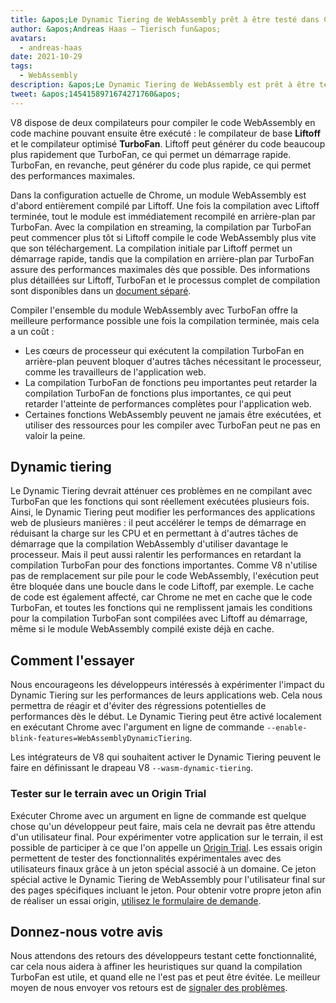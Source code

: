 ```yaml
---
title: &apos;Le Dynamic Tiering de WebAssembly prêt à être testé dans Chrome 96&apos;
author: &apos;Andreas Haas — Tierisch fun&apos;
avatars:
  - andreas-haas
date: 2021-10-29
tags:
  - WebAssembly
description: &apos;Le Dynamic Tiering de WebAssembly est prêt à être testé dans V8 v9.6 et Chrome 96, soit via un argument en ligne de commande, soit via un essai origin&apos;
tweet: &apos;1454158971674271760&apos;
---
```


V8 dispose de deux compilateurs pour compiler le code WebAssembly en code machine pouvant ensuite être exécuté : le compilateur de base __Liftoff__ et le compilateur optimisé __TurboFan__. Liftoff peut générer du code beaucoup plus rapidement que TurboFan, ce qui permet un démarrage rapide. TurboFan, en revanche, peut générer du code plus rapide, ce qui permet des performances maximales.

<!--truncate-->
Dans la configuration actuelle de Chrome, un module WebAssembly est d'abord entièrement compilé par Liftoff. Une fois la compilation avec Liftoff terminée, tout le module est immédiatement recompilé en arrière-plan par TurboFan. Avec la compilation en streaming, la compilation par TurboFan peut commencer plus tôt si Liftoff compile le code WebAssembly plus vite que son téléchargement. La compilation initiale par Liftoff permet un démarrage rapide, tandis que la compilation en arrière-plan par TurboFan assure des performances maximales dès que possible. Des informations plus détaillées sur Liftoff, TurboFan et le processus complet de compilation sont disponibles dans un [document séparé](https://v8.dev/docs/wasm-compilation-pipeline).

Compiler l'ensemble du module WebAssembly avec TurboFan offre la meilleure performance possible une fois la compilation terminée, mais cela a un coût :

- Les cœurs de processeur qui exécutent la compilation TurboFan en arrière-plan peuvent bloquer d'autres tâches nécessitant le processeur, comme les travailleurs de l'application web.
- La compilation TurboFan de fonctions peu importantes peut retarder la compilation TurboFan de fonctions plus importantes, ce qui peut retarder l'atteinte de performances complètes pour l'application web.
- Certaines fonctions WebAssembly peuvent ne jamais être exécutées, et utiliser des ressources pour les compiler avec TurboFan peut ne pas en valoir la peine.

## Dynamic tiering

Le Dynamic Tiering devrait atténuer ces problèmes en ne compilant avec TurboFan que les fonctions qui sont réellement exécutées plusieurs fois. Ainsi, le Dynamic Tiering peut modifier les performances des applications web de plusieurs manières : il peut accélérer le temps de démarrage en réduisant la charge sur les CPU et en permettant à d'autres tâches de démarrage que la compilation WebAssembly d'utiliser davantage le processeur. Mais il peut aussi ralentir les performances en retardant la compilation TurboFan pour des fonctions importantes. Comme V8 n'utilise pas de remplacement sur pile pour le code WebAssembly, l'exécution peut être bloquée dans une boucle dans le code Liftoff, par exemple. Le cache de code est également affecté, car Chrome ne met en cache que le code TurboFan, et toutes les fonctions qui ne remplissent jamais les conditions pour la compilation TurboFan sont compilées avec Liftoff au démarrage, même si le module WebAssembly compilé existe déjà en cache.

## Comment l'essayer

Nous encourageons les développeurs intéressés à expérimenter l'impact du Dynamic Tiering sur les performances de leurs applications web. Cela nous permettra de réagir et d'éviter des régressions potentielles de performances dès le début. Le Dynamic Tiering peut être activé localement en exécutant Chrome avec l'argument en ligne de commande `--enable-blink-features=WebAssemblyDynamicTiering`.

Les intégrateurs de V8 qui souhaitent activer le Dynamic Tiering peuvent le faire en définissant le drapeau V8 `--wasm-dynamic-tiering`.

### Tester sur le terrain avec un Origin Trial

Exécuter Chrome avec un argument en ligne de commande est quelque chose qu'un développeur peut faire, mais cela ne devrait pas être attendu d'un utilisateur final. Pour expérimenter votre application sur le terrain, il est possible de participer à ce que l'on appelle un [Origin Trial](https://github.com/GoogleChrome/OriginTrials/blob/gh-pages/developer-guide.md). Les essais origin permettent de tester des fonctionnalités expérimentales avec des utilisateurs finaux grâce à un jeton spécial associé à un domaine. Ce jeton spécial active le Dynamic Tiering de WebAssembly pour l'utilisateur final sur des pages spécifiques incluant le jeton. Pour obtenir votre propre jeton afin de réaliser un essai origin, [utilisez le formulaire de demande](https://developer.chrome.com/origintrials/#/view_trial/3716595592487501825).

## Donnez-nous votre avis

Nous attendons des retours des développeurs testant cette fonctionnalité, car cela nous aidera à affiner les heuristiques sur quand la compilation TurboFan est utile, et quand elle ne l'est pas et peut être évitée. Le meilleur moyen de nous envoyer vos retours est de [signaler des problèmes](https://bugs.chromium.org/p/chromium/issues/detail?id=1260322).
